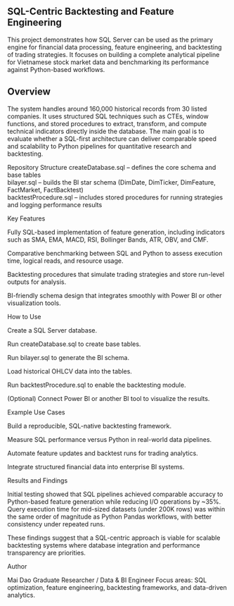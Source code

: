 ## SQL-Centric Backtesting and Feature Engineering

This project demonstrates how SQL Server can be used as the primary engine for financial data processing, feature engineering, and backtesting of trading strategies. It focuses on building a complete analytical pipeline for Vietnamese stock market data and benchmarking its performance against Python-based workflows.

## Overview

The system handles around 160,000 historical records from 30 listed companies.
It uses structured SQL techniques such as CTEs, window functions, and stored procedures to extract, transform, and compute technical indicators directly inside the database.
The main goal is to evaluate whether a SQL-first architecture can deliver comparable speed and scalability to Python pipelines for quantitative research and backtesting.

Repository Structure
createDatabase.sql        – defines the core schema and base tables  
bilayer.sql               – builds the BI star schema (DimDate, DimTicker, DimFeature, FactMarket, FactBacktest)  
backtestProcedure.sql     – includes stored procedures for running strategies and logging performance results

Key Features

Fully SQL-based implementation of feature generation, including indicators such as SMA, EMA, MACD, RSI, Bollinger Bands, ATR, OBV, and CMF.

Comparative benchmarking between SQL and Python to assess execution time, logical reads, and resource usage.

Backtesting procedures that simulate trading strategies and store run-level outputs for analysis.

BI-friendly schema design that integrates smoothly with Power BI or other visualization tools.

How to Use

Create a SQL Server database.

Run createDatabase.sql to create base tables.

Run bilayer.sql to generate the BI schema.

Load historical OHLCV data into the tables.

Run backtestProcedure.sql to enable the backtesting module.

(Optional) Connect Power BI or another BI tool to visualize the results.

Example Use Cases

Build a reproducible, SQL-native backtesting framework.

Measure SQL performance versus Python in real-world data pipelines.

Automate feature updates and backtest runs for trading analytics.

Integrate structured financial data into enterprise BI systems.

Results and Findings

Initial testing showed that SQL pipelines achieved comparable accuracy to Python-based feature generation while reducing I/O operations by ~35%.
Query execution time for mid-sized datasets (under 200K rows) was within the same order of magnitude as Python Pandas workflows, with better consistency under repeated runs.

These findings suggest that a SQL-centric approach is viable for scalable backtesting systems where database integration and performance transparency are priorities.

Author

Mai Dao
Graduate Researcher / Data & BI Engineer
Focus areas: SQL optimization, feature engineering, backtesting frameworks, and data-driven analytics.
